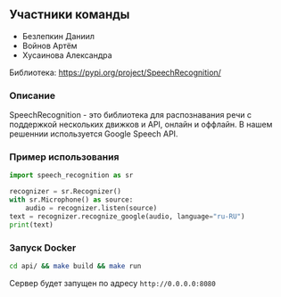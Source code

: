 ## Участники команды
- Безлепкин Даниил
- Войнов Артём
- Хусаинова Александра

Библиотека: https://pypi.org/project/SpeechRecognition/

### Описание
SpeechRecognition - это библиотека для распознавания речи с поддержкой нескольких движков и API, онлайн и оффлайн.
В нашем решеннии используется Google Speech API.

### Пример использования

```python
import speech_recognition as sr

recognizer = sr.Recognizer()
with sr.Microphone() as source:
	audio = recognizer.listen(source)
text = recognizer.recognize_google(audio, language="ru-RU")
print(text)
```

### Запуск Docker
```bash
cd api/ && make build && make run
```
Сервер будет запущен по адресу ```http://0.0.0.0:8080```
